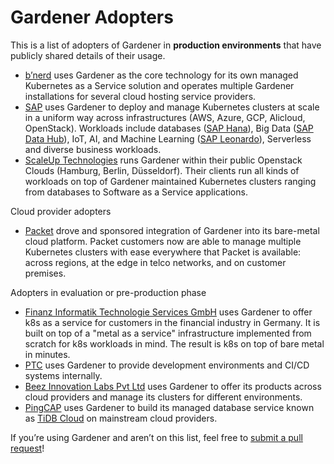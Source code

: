 # Gardener Adopters

This is a list of adopters of Gardener in __production environments__ that have
publicly shared details of their usage.

- [b’nerd](https://bnerd.com) uses Gardener as the core technology for
its own managed Kubernetes as a Service solution and operates multiple
Gardener installations for several cloud hosting service providers.
- [SAP](https://www.sap.com) uses Gardener to deploy and manage Kubernetes
clusters at scale in a uniform way across infrastructures (AWS, Azure, GCP,
Alicloud, OpenStack). Workloads include databases
([SAP Hana](https://www.sap.com/products/hana.html)),
Big Data ([SAP Data Hub](https://www.sap.com/products/data-hub.html)), IoT, AI,
and Machine Learning ([SAP Leonardo](https://www.sap.com/products/leonardo.html)),
Serverless and diverse business workloads.
- [ScaleUp Technologies](https://www.scaleuptech.com/) runs Gardener
within their public Openstack Clouds (Hamburg, Berlin, Düsseldorf).
Their clients run all kinds of workloads on top of Gardener maintained
Kubernetes clusters ranging from databases to Software as a Service
applications.

Cloud provider adopters

- [Packet](https://packet.com) drove and sponsored integration of Gardener into its
bare-metal cloud platform. Packet customers now are able to manage multiple Kubernetes
clusters with ease everywhere that Packet is available: across regions, at the edge
in telco networks, and on customer premises.

Adopters in evaluation or pre-production phase

- [Finanz Informatik Technologie Services GmbH]( https://f-i-ts.de/ )
uses Gardener to offer k8s as a service for customers in the financial
industry in Germany. It is built on top of a "metal as a service"
infrastructure implemented from scratch for k8s workloads in mind.
The result is k8s on top of bare metal in minutes.
- [PTC](https://www.ptc.com) uses Gardener to provide development environments
and CI/CD systems internally.
- [Beez Innovation Labs Pvt Ltd](https://www.beezlabs.com/) uses Gardener to offer its 
products across cloud providers and manage its clusters for different environments.
- [PingCAP](https://pingcap.com/) uses Gardener to build its managed database service known as [TiDB Cloud](https://pingcap.com/tidb-cloud/) on mainstream cloud providers.

If you’re using Gardener and aren’t on this list, feel free to
[submit a pull request](https://github.com/gardener/gardener/pulls)!
